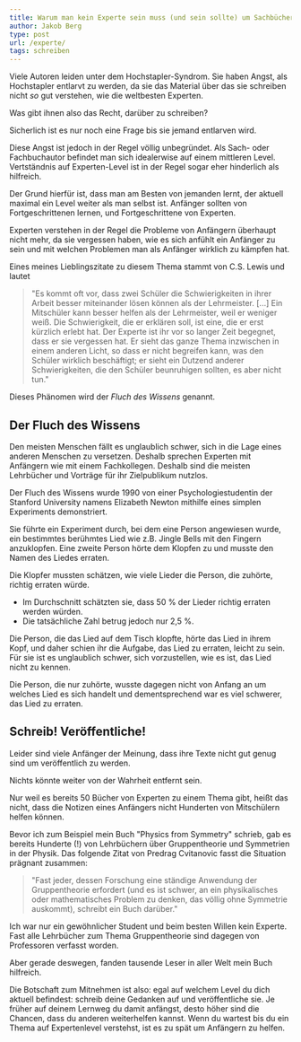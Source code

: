 ```yaml
---
title: Warum man kein Experte sein muss (und sein sollte) um Sachbücher zu schreiben
author: Jakob Berg
type: post
url: /experte/
tags: schreiben
---
```


Viele Autoren leiden unter dem Hochstapler-Syndrom. Sie haben Angst, als Hochstapler entlarvt zu werden, da sie das Material über das sie schreiben nicht *so* gut verstehen, wie die weltbesten Experten. 

Was gibt ihnen also das Recht, darüber zu schreiben? 

Sicherlich ist es nur noch eine Frage bis sie jemand entlarven wird. 

Diese Angst ist jedoch in der Regel völlig unbegründet. Als Sach- oder Fachbuchautor befindet man sich idealerwise auf einem mittleren Level. Vertständnis auf Experten-Level ist in der Regel sogar eher hinderlich als hilfreich.

Der Grund hierfür ist, dass man am Besten von jemanden lernt, der aktuell maximal ein Level weiter als man selbst ist. Anfänger sollten von Fortgeschrittenen lernen, und Fortgeschrittene von Experten. 

Experten verstehen in der Regel die Probleme von Anfängern überhaupt nicht mehr, da sie vergessen haben, wie es sich anfühlt ein Anfänger zu sein und mit welchen Problemen man als Anfänger wirklich zu kämpfen hat.

Eines meines Lieblingszitate zu diesem Thema stammt von C.S. Lewis und lautet

>"Es kommt oft vor, dass zwei Schüler die Schwierigkeiten in ihrer Arbeit besser miteinander lösen können als der Lehrmeister. [...] Ein Mitschüler kann besser helfen als der Lehrmeister, weil er weniger weiß. Die Schwierigkeit, die er erklären soll, ist eine, die er erst kürzlich erlebt hat. Der Experte ist ihr vor so langer Zeit begegnet, dass er sie vergessen hat. Er sieht das ganze Thema inzwischen in einem anderen Licht, so dass er nicht begreifen kann, was den Schüler wirklich beschäftigt; er sieht ein Dutzend anderer Schwierigkeiten, die den Schüler beunruhigen sollten, es aber nicht tun."

Dieses Phänomen wird der *Fluch des Wissens* genannt. 

## Der Fluch des Wissens

Den meisten Menschen fällt es unglaublich schwer, sich in die Lage eines anderen Menschen zu versetzen. Deshalb sprechen Experten mit Anfängern wie mit einem Fachkollegen. Deshalb sind die meisten Lehrbücher und Vorträge für ihr Zielpublikum nutzlos.

Der Fluch des Wissens wurde 1990 von einer Psychologiestudentin der Stanford University namens Elizabeth Newton mithilfe eines simplen Experiments demonstriert.

Sie führte ein Experiment durch, bei dem eine Person angewiesen wurde, ein bestimmtes berühmtes Lied wie z.B. Jingle Bells mit den Fingern anzuklopfen. Eine zweite Person hörte dem Klopfen zu und musste den Namen des Liedes erraten.

Die Klopfer mussten schätzen, wie viele Lieder die Person, die zuhörte, richtig erraten würde. 
- Im Durchschnitt schätzten sie, dass 50 % der Lieder richtig erraten werden würden. 
- Die tatsächliche Zahl betrug jedoch nur 2,5 %.

Die Person, die das Lied auf dem Tisch klopfte, hörte das Lied in ihrem Kopf, und daher schien ihr die Aufgabe, das Lied zu erraten, leicht zu sein. Für sie ist es unglaublich schwer, sich vorzustellen, wie es ist, das Lied nicht zu kennen.

Die Person, die nur zuhörte, wusste dagegen nicht von Anfang an um welches Lied es sich handelt und dementsprechend war es viel schwerer, das Lied zu erraten.

## Schreib! Veröffentliche!

Leider sind viele Anfänger der Meinung, dass ihre Texte nicht gut genug sind um veröffentlich zu werden. 

Nichts könnte weiter von der Wahrheit entfernt sein.

Nur weil es bereits 50 Bücher von Experten zu einem Thema gibt, heißt das nicht, dass die Notizen eines Anfängers nicht Hunderten von Mitschülern helfen können.

Bevor ich zum Beispiel mein Buch "Physics from Symmetry" schrieb, gab es bereits Hunderte (!) von Lehrbüchern über Gruppentheorie und Symmetrien in der Physik. Das folgende Zitat von Predrag Cvitanovic fasst die Situation  prägnant zusammen:

> "Fast jeder, dessen Forschung eine ständige Anwendung der Gruppentheorie erfordert (und es ist schwer, an ein physikalisches oder mathematisches Problem zu denken, das völlig ohne Symmetrie auskommt), schreibt ein Buch darüber."

Ich war nur ein gewöhnlicher Student und beim besten Willen kein Experte. Fast alle Lehrbücher zum Thema Gruppentheorie sind dagegen von Professoren verfasst worden.

Aber gerade deswegen, fanden tausende Leser in aller Welt mein Buch hilfreich.

Die Botschaft zum Mitnehmen ist also: egal auf welchem Level du dich aktuell befindest: schreib deine Gedanken auf und veröffentliche sie. Je früher auf deinem Lernweg du damit anfängst, desto höher sind die Chancen, dass du anderen weiterhelfen kannst. Wenn du wartest bis du ein Thema auf Expertenlevel verstehst, ist es zu spät um Anfängern zu helfen. 

